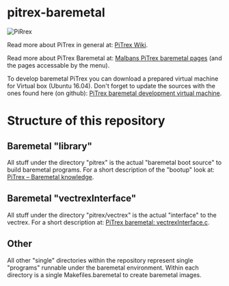 # pitrex-baremetal
![PiRrex](http://vide.malban.de/wp-content/uploads/2020/01/pitrex-1-1024x843.png)

Read more about PiTrex in general at: [PiTrex Wiki](http://www.ombertech.com/cnk/pitrex/wiki/index.php).

Read more about PiTrex Baremetal at: [Malbans PiTrex baremetal pages](http://vide.malban.de/pitrex) (and the pages accessable by the menu).

To develop baremetal PiTrex you can download a prepared virtual machine for Virtual box (Ubuntu 16.04). Don't forget to update the sources with the ones found here (on github):  [PiTrex baremetal development virtual machine](http://vide.malban.de/pitrex/pitrex-baremetal-quick-start-unfinished).


# Structure of this repository

## Baremetal "library"
All stuff under the directory "pitrex" is the actual "baremetal boot source" to build baremetal programs. For a short description of the "bootup" look at: [PiTrex – Baremetal knowledge](http://vide.malban.de/pitrex/pitrex-baremetal-knowledge).

## Baremetal "vectrexInterface"
All stuff under the directory "pitrex/vectrex" is the actual "interface" to the vectrex. For a short description at: [
PiTrex baremetal: vectrexInterface.c](http://vide.malban.de/pitrex/pitrex-baremetal-vectrexinterface-c).

## Other
All other "single" directories within the repository represent single "programs" runnable under the baremetal environment. Within each directory is a single Makefiles.baremetal to create baremetal images.
